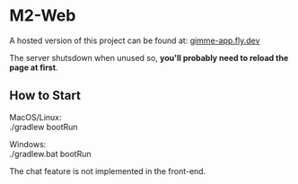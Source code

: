 # M2-Web

A hosted version of this project can be found at: [gimme-app.fly.dev](https://gimme-app.fly.dev/)

The server shutsdown when unused so, **you'll probably need to reload the page at first**.

## How to Start

MacOS/Linux: \
./gradlew bootRun

Windows: \
./gradlew.bat bootRun

The chat feature is not implemented in the front-end.
